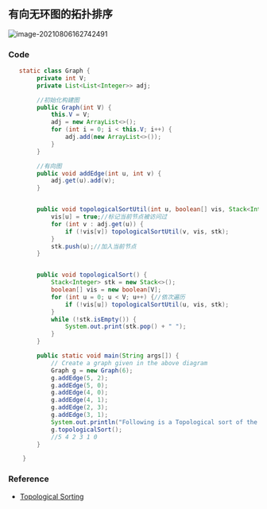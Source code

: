 ## 有向无环图的拓扑排序









![image-20210806162742491](D:\Dev\SrcCode\geek-algorithm-leetcode\src\main\leetcode_manuscripts\graph\有向无环图的拓扑排序.assets\image-20210806162742491.png)

### Code

```java
   static class Graph {
        private int V;
        private List<List<Integer>> adj;

        //初始化构建图
        public Graph(int V) {
            this.V = V;
            adj = new ArrayList<>();
            for (int i = 0; i < this.V; i++) {
                adj.add(new ArrayList<>());
            }
        }

        //有向图
        public void addEdge(int u, int v) {
            adj.get(u).add(v);
        }


        public void topologicalSortUtil(int u, boolean[] vis, Stack<Integer> stk) {
            vis[u] = true;//标记当前节点被访问过
            for (int v : adj.get(u)) {
                if (!vis[v]) topologicalSortUtil(v, vis, stk);
            }
            stk.push(u);//加入当前节点
        }


        public void topologicalSort() {
            Stack<Integer> stk = new Stack<>();
            boolean[] vis = new boolean[V];
            for (int u = 0; u < V; u++) {//依次遍历
                if (!vis[u]) topologicalSortUtil(u, vis, stk);
            }
            while (!stk.isEmpty()) {
                System.out.print(stk.pop() + " ");
            }
        }

        public static void main(String args[]) {
            // Create a graph given in the above diagram
            Graph g = new Graph(6);
            g.addEdge(5, 2);
            g.addEdge(5, 0);
            g.addEdge(4, 0);
            g.addEdge(4, 1);
            g.addEdge(2, 3);
            g.addEdge(3, 1);
            System.out.println("Following is a Topological sort of the given graph");
            g.topologicalSort();
            //5 4 2 3 1 0
        }

    }
```

### Reference

- [Topological Sorting](https://www.geeksforgeeks.org/topological-sorting/)



